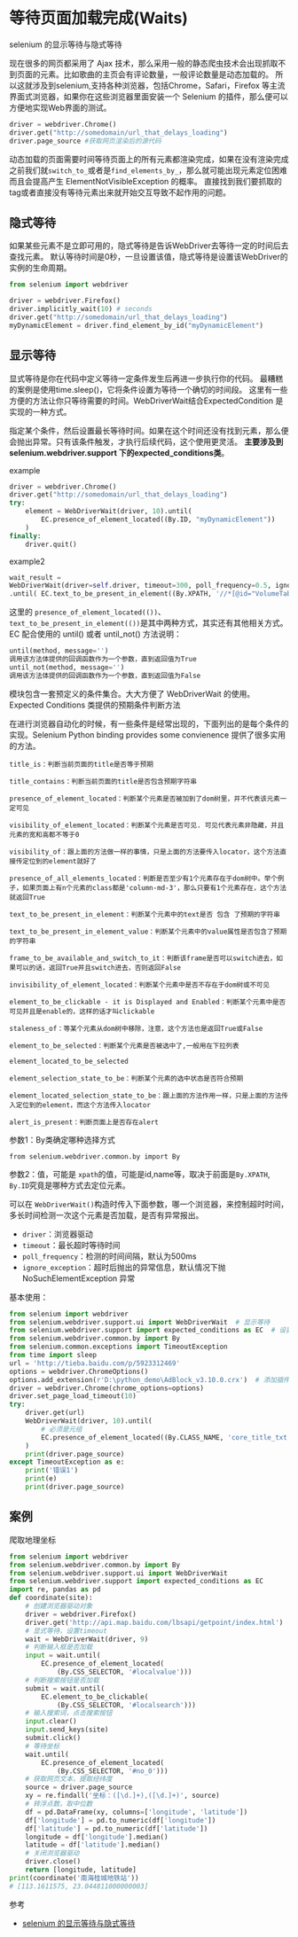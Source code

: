 # 等待页面加载完成(Waits)

selenium 的显示等待与隐式等待

现在很多的网页都采用了 Ajax 技术，那么采用一般的静态爬虫技术会出现抓取不到页面的元素。比如歌曲的主页会有评论数量，一般评论数量是动态加载的。
所以这就涉及到selenium,支持各种浏览器，包括Chrome，Safari，Firefox 等主流界面式浏览器，如果你在这些浏览器里面安装一个 Selenium 的插件，那么便可以方便地实现Web界面的测试。

```python
driver = webdriver.Chrome()
driver.get("http://somedomain/url_that_delays_loading")
driver.page_source #获取网页渲染后的源代码
```

动态加载的页面需要时间等待页面上的所有元素都渲染完成，如果在没有渲染完成之前我们就`switch_to_`或者是`find_elements_by_`，那么就可能出现元素定位困难而且会提高产生 ElementNotVisibleException 的概率。
直接找到我们要抓取的tag或者直接没有等待元素出来就开始交互导致不起作用的问题。

## 隐式等待

如果某些元素不是立即可用的，隐式等待是告诉WebDriver去等待一定的时间后去查找元素。 默认等待时间是0秒，一旦设置该值，隐式等待是设置该WebDriver的实例的生命周期。

```python
from selenium import webdriver

driver = webdriver.Firefox()
driver.implicitly_wait(10) # seconds
driver.get("http://somedomain/url_that_delays_loading")
myDynamicElement = driver.find_element_by_id("myDynamicElement")
```

## 显示等待

显式等待是你在代码中定义等待一定条件发生后再进一步执行你的代码。 最糟糕的案例是使用time.sleep()，它将条件设置为等待一个确切的时间段。 这里有一些方便的方法让你只等待需要的时间。WebDriverWait结合ExpectedCondition 是实现的一种方式。

指定某个条件，然后设置最长等待时间。如果在这个时间还没有找到元素，那么便会抛出异常。只有该条件触发，才执行后续代码，这个使用更灵活。
**主要涉及到selenium.webdriver.support 下的expected_conditions类**。

example

```python
driver = webdriver.Chrome()
driver.get("http://somedomain/url_that_delays_loading")
try:
    element = WebDriverWait(driver, 10).until(
        EC.presence_of_element_located((By.ID, "myDynamicElement"))
    )
finally:
    driver.quit()
```

example2

```python
wait_result = 
WebDriverWait(driver=self.driver, timeout=300, poll_frequency=0.5, ignored_exceptions=None)
.until( EC.text_to_be_present_in_element((By.XPATH, '//*[@id="VolumeTable"]/tbody/tr[1]/td[4]/label'), u'可用'))
```

这里的 `presence_of_element_located(())`、`text_to_be_present_in_element(())`是其中两种方式，其实还有其他相关方式。EC 配合使用的 until() 或者 until_not() 方法说明：

```python
until(method, message='')
调用该方法体提供的回调函数作为一个参数，直到返回值为True
until_not(method, message='')
调用该方法体提供的回调函数作为一个参数，直到返回值为False

```

模块包含一套预定义的条件集合。大大方便了 WebDriverWait 的使用。
Expected Conditions 类提供的预期条件判断方法

在进行浏览器自动化的时候，有一些条件是经常出现的，下面列出的是每个条件的实现。Selenium Python binding provides some convienence 提供了很多实用的方法。

```
title_is：判断当前页面的title是否等于预期

title_contains：判断当前页面的title是否包含预期字符串

presence_of_element_located：判断某个元素是否被加到了dom树里，并不代表该元素一定可见

visibility_of_element_located：判断某个元素是否可见. 可见代表元素非隐藏，并且元素的宽和高都不等于0

visibility_of：跟上面的方法做一样的事情，只是上面的方法要传入locator，这个方法直接传定位到的element就好了

presence_of_all_elements_located：判断是否至少有1个元素存在于dom树中。举个例子，如果页面上有n个元素的class都是'column-md-3'，那么只要有1个元素存在，这个方法就返回True

text_to_be_present_in_element：判断某个元素中的text是否 包含 了预期的字符串

text_to_be_present_in_element_value：判断某个元素中的value属性是否包含了预期的字符串

frame_to_be_available_and_switch_to_it：判断该frame是否可以switch进去，如果可以的话，返回True并且switch进去，否则返回False

invisibility_of_element_located：判断某个元素中是否不存在于dom树或不可见

element_to_be_clickable - it is Displayed and Enabled：判断某个元素中是否可见并且是enable的，这样的话才叫clickable

staleness_of：等某个元素从dom树中移除，注意，这个方法也是返回True或False

element_to_be_selected：判断某个元素是否被选中了,一般用在下拉列表

element_located_to_be_selected

element_selection_state_to_be：判断某个元素的选中状态是否符合预期

element_located_selection_state_to_be：跟上面的方法作用一样，只是上面的方法传入定位到的element，而这个方法传入locator

alert_is_present：判断页面上是否存在alert

```

参数1：By类确定哪种选择方式

```
from selenium.webdriver.common.by import By
```

参数2：值，可能是 `xpath`的值，可能是id,name等，取决于前面是`By.XPATH`, `By.ID`究竟是哪种方式去定位元素。

可以在 `WebDriverWait()`构造时传入下面参数，哪一个浏览器，来控制超时时间，多长时间检测一次这个元素是否加载，是否有异常报出。

- `driver`：浏览器驱动
- `timeout`：最长超时等待时间
- `poll_frequency`：检测的时间间隔，默认为500ms
- `ignore_exception`：超时后抛出的异常信息，默认情况下抛 NoSuchElementException 异常



基本使用：

```python
from selenium import webdriver
from selenium.webdriver.support.ui import WebDriverWait  # 显示等待
from selenium.webdriver.support import expected_conditions as EC  # 设置等待执行语句
from selenium.webdriver.common.by import By
from selenium.common.exceptions import TimeoutException
from time import sleep
url = 'http://tieba.baidu.com/p/5923312469'
options = webdriver.ChromeOptions()
options.add_extension(r'D:\python_demo\AdBlock_v3.10.0.crx')  # 添加插件
driver = webdriver.Chrome(chrome_options=options)
driver.set_page_load_timeout(10)
try:
    driver.get(url)
    WebDriverWait(driver, 10).until(
        # 必须是元组
        EC.presence_of_element_located((By.CLASS_NAME, 'core_title_txt  ')) 
    )
    print(driver.page_source)
except TimeoutException as e:
    print('错误1')
    print(e)
    print(driver.page_source)
```





## 案例

爬取地理坐标

```python
from selenium import webdriver
from selenium.webdriver.common.by import By
from selenium.webdriver.support.ui import WebDriverWait
from selenium.webdriver.support import expected_conditions as EC
import re, pandas as pd
def coordinate(site):
    # 创建浏览器驱动对象
    driver = webdriver.Firefox()
    driver.get('http://api.map.baidu.com/lbsapi/getpoint/index.html')
    # 显式等待，设置timeout
    wait = WebDriverWait(driver, 9)
    # 判断输入框是否加载
    input = wait.until(
        EC.presence_of_element_located(
            (By.CSS_SELECTOR, '#localvalue')))
    # 判断搜索按钮是否加载
    submit = wait.until(
        EC.element_to_be_clickable(
            (By.CSS_SELECTOR, '#localsearch')))
    # 输入搜索词，点击搜索按钮
    input.clear()
    input.send_keys(site)
    submit.click()
    # 等待坐标
    wait.until(
        EC.presence_of_element_located(
            (By.CSS_SELECTOR, '#no_0')))
    # 获取网页文本，提取经纬度
    source = driver.page_source
    xy = re.findall('坐标：([\d.]+),([\d.]+)', source)
    # 转浮点数，取中位数
    df = pd.DataFrame(xy, columns=['longitude', 'latitude'])
    df['longitude'] = pd.to_numeric(df['longitude'])
    df['latitude'] = pd.to_numeric(df['latitude'])
    longitude = df['longitude'].median()
    latitude = df['latitude'].median()
    # 关闭浏览器驱动
    driver.close()
    return [longitude, latitude]
print(coordinate('南海桂城地铁站'))
# [113.1611575, 23.044811000000003]
```



参考

- <a href="https://blog.csdn.net/qq_27717921/article/details/77429512" target="_blank">selenium 的显示等待与隐式等待</a> 